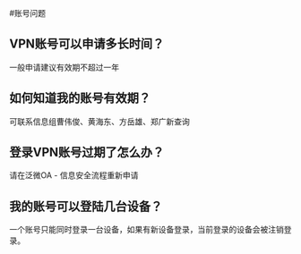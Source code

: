 #账号问题

## VPN账号可以申请多长时间？

一般申请建议有效期不超过一年

## 如何知道我的账号有效期？

可联系信息组曹伟俊、黄海东、方岳雄、郑广新查询

## 登录VPN账号过期了怎么办？

请在泛微OA  - 信息安全流程重新申请

## 我的账号可以登陆几台设备？

一个账号只能同时登录一台设备，如果有新设备登录，当前登录的设备会被注销登录。

##
